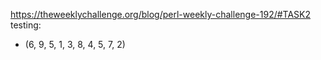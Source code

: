 https://theweeklychallenge.org/blog/perl-weekly-challenge-192/#TASK2 testing:
- (6, 9, 5, 1, 3, 8, 4, 5, 7, 2)